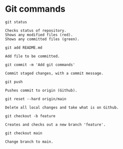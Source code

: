 
# Git commands

`git status`
```
Checks status of repository. 
Shows any modified files (red). 
Shows any committed files (green). 
```

`git add README.md`
```
Add file to be committed. 
```

`git commit -m 'Add git commands'`
```
Commit staged changes, with a commit message. 
```

`git push`
```
Pushes commit to origin (Github). 
```

`git reset --hard origin/main`
```
Delete all local changes and take what is on Github.
```

`git checkout -b feature`
```
Creates and checks out a new branch 'feature'. 
```

`git checkout main`
```
Change branch to main. 
```
